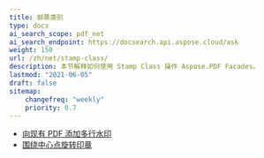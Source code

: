 ```yaml
---
title: 邮票类别
type: docs
ai_search_scope: pdf_net
ai_search_endpoint: https://docsearch.api.aspose.cloud/ask
weight: 150
url: /zh/net/stamp-class/
description: 本节解释如何使用 Stamp Class 操作 Aspose.PDF Facades。
lastmod: "2021-06-05"
draft: false
sitemap:
    changefreq: "weekly"
    priority: 0.7
---
```

- [向现有 PDF 添加多行水印](/pdf/net/adding-multi-line-watermark-to-existing-pdf/)
- [围绕中心点旋转印章](/pdf/net/rotating-stamp-about-the-center-point/)
